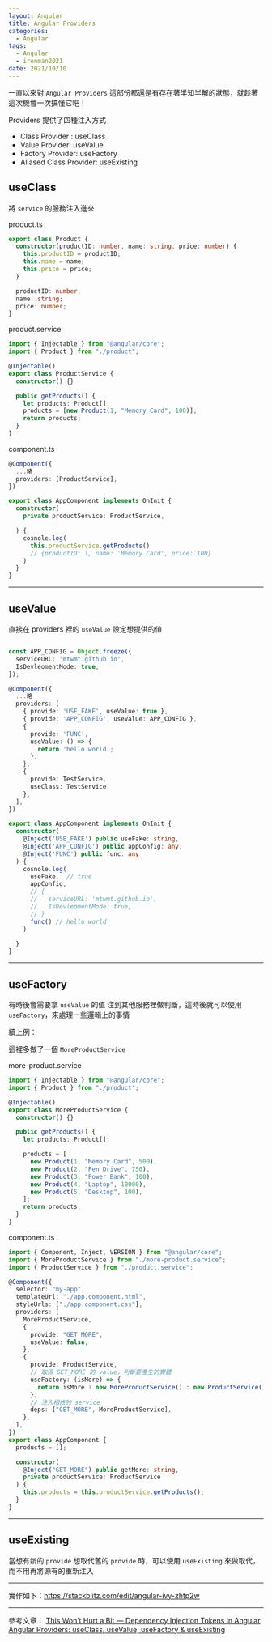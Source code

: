 ```yaml
---
layout: Angular
title: Angular Providers
categories:
  - Angular
tags:
  - Angular
  - ironman2021
date: 2021/10/10
---
```


一直以來對 `Angular Providers` 這部份都還是有存在著半知半解的狀態，就趁著這次機會一次搞懂它吧！

Providers 提供了四種注入方式

- Class Provider : useClass
- Value Provider: useValue
- Factory Provider: useFactory
- Aliased Class Provider: useExisting

## useClass

將 `service` 的服務注入進來

product.ts

```ts
export class Product {
  constructor(productID: number, name: string, price: number) {
    this.productID = productID;
    this.name = name;
    this.price = price;
  }

  productID: number;
  name: string;
  price: number;
}
```

product.service

```ts
import { Injectable } from "@angular/core";
import { Product } from "./product";

@Injectable()
export class ProductService {
  constructor() {}

  public getProducts() {
    let products: Product[];
    products = [new Product(1, "Memory Card", 100)];
    return products;
  }
}
```

component.ts
```ts
@Component({
  ...略
  providers: [ProductService],
})

export class AppComponent implements OnInit {
  constructor(
    private productService: ProductService,

  ) {
    cosnole.log(
      this.productService.getProducts()
      // {productID: 1, name: 'Memory Card', price: 100}
    )
  }
}
```

---

## useValue

直接在 providers 裡的 `useValue` 設定想提供的值

```ts

const APP_CONFIG = Object.freeze({
  serviceURL: 'mtwmt.github.io',
  IsDevleomentMode: true,
});

@Component({
  ...略
  providers: [
    { provide: 'USE_FAKE', useValue: true },
    { provide: 'APP_CONFIG', useValue: APP_CONFIG },
    {
      provide: 'FUNC',
      useValue: () => {
        return 'hello world';
      },
    },
    {
      provide: TestService,
      useClass: TestService,
    },
  ],
})

export class AppComponent implements OnInit {
  constructor(
    @Inject('USE_FAKE') public useFake: string,
    @Inject('APP_CONFIG') public appConfig: any,
    @Inject('FUNC') public func: any
  ) {
    cosnole.log(
      useFake,  // true
      appConfig,
      // {
      //   serviceURL: 'mtwmt.github.io',
      //   IsDevleomentMode: true,
      // }
      func() // hello world
    )

  }
}
```

---

## useFactory

有時後會需要拿 `useValue` 的值 注到其他服務裡做判斷，這時後就可以使用 `useFactory`，來處理一些邏輯上的事情

續上例：

這裡多做了一個 `MoreProductService`

more-product.service

```ts
import { Injectable } from "@angular/core";
import { Product } from "./product";

@Injectable()
export class MoreProductService {
  constructor() {}

  public getProducts() {
    let products: Product[];

    products = [
      new Product(1, "Memory Card", 500),
      new Product(2, "Pen Drive", 750),
      new Product(3, "Power Bank", 100),
      new Product(4, "Laptop", 10000),
      new Product(5, "Desktop", 100),
    ];
    return products;
  }
}
```

component.ts

```ts
import { Component, Inject, VERSION } from "@angular/core";
import { MoreProductService } from "./more-product.service";
import { ProductService } from "./product.service";

@Component({
  selector: "my-app",
  templateUrl: "./app.component.html",
  styleUrls: ["./app.component.css"],
  providers: [
    MoreProductService,
    {
      provide: "GET_MORE",
      useValue: false,
    },
    {
      provide: ProductService,
      // 取得 GET_MORE 的 value，判斷要產生的實體
      useFactory: (isMore) => {
        return isMore ? new MoreProductService() : new ProductService();
      },
      // 注入相依的 service
      deps: ["GET_MORE", MoreProductService],
    },
  ],
})
export class AppComponent {
  products = [];

  constructor(
    @Inject("GET_MORE") public getMore: string,
    private productService: ProductService
  ) {
    this.products = this.productService.getProducts();
  }
}
```

---

## useExisting

當想有新的 `provide` 想取代舊的 `provide` 時，可以使用 `useExisting` 來做取代，而不用再將源有的重新注入

---

實作如下：https://stackblitz.com/edit/angular-ivy-zhtp2w

---

參考文章：
[This Won’t Hurt a Bit — Dependency Injection Tokens in Angular](https://medium.com/ngconf/this-wont-hurt-a-bit-dependency-injection-tokens-in-angular-2fa5f6e6293)
[Angular Providers: useClass, useValue, useFactory & useExisting](https://www.tektutorialshub.com/angular/angular-providers/)
